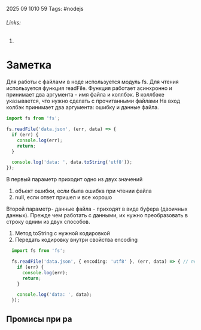 2025 09 1010 59
Tags: #nodejs 
###### Links: 
1) 
# Заметка
Для работы с файлами в ноде используется модуль fs.
Для чтения используется функция readFile. Функция работает асинхронно и принимает два аргумента - имя файла и коллбэк. В коллбэке указывается, что нужно сделать с прочитанными файлами
На вход колбэк принимает два аргумента: ошибку и данные файла.
```ts
import fs from 'fs';

fs.readFile('data.json', (err, data) => {
  if (err) {
    console.log(err);
    return;
  }

  console.log('data: ', data.toString('utf8'));
});
```
В первый параметр приходит одно из двух значений
1) объект ошибки, если была ошибка при чтении файла
2) null, если ответ пришел и все хорошо

Второй параметр- данные файла - приходят в виде буфера (двоичных данных). Прежде чем работать с данными, их нужно преобразовать в строку одним из двух способов.
1) Метод toString с нужной кодировкой
2) Передать кодировку внутри свойства encoding
```ts
  import fs from 'fs';

  fs.readFile('data.json', { encoding: 'utf8' }, (err, data) => { // передали вторым аргументом объект опций. Он содержит свойство encoding, куда записывают кодировку данных
    if (err) {
      console.log(err);
      return;
    }

    console.log('data: ', data);
  });
```
## Промисы при ра

